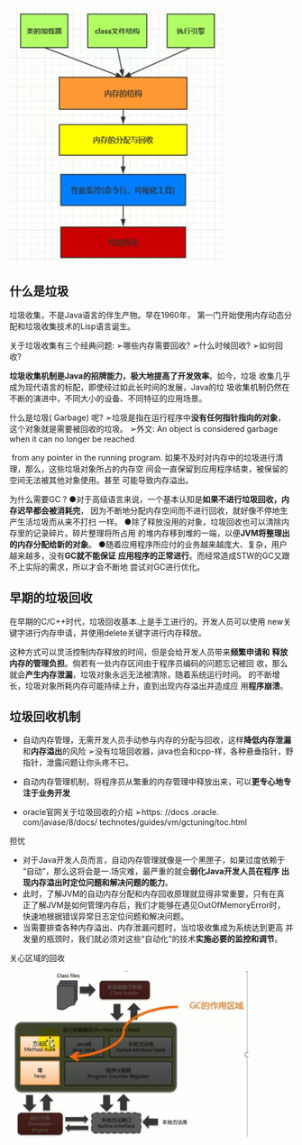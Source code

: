 

![](picc/垃圾回收.png)





## 什么是垃圾

垃圾收集，不是Java语言的伴生产物。早在1960年， 第一门开始使用内存动态分配和垃圾收集技术的Lisp语言诞生。

关于垃圾收集有三个经典问题:
➢哪些内存需要回收?
➢什么时候回收?
➢如何回收?

**垃圾收集机制是Java的招牌能力，极大地提高了开发效率**。如今，垃圾
收集几乎成为现代语言的标配，即使经过如此长时间的发展，Java的垃
圾收集机制仍然在不断的演进中，不同大小的设备、不同特征的应用场景。



什么是垃圾( Garbage) 呢?
➢垃圾是指在运行程序中**没有任何指针指向的对象**，这个对象就是需要被回收的垃圾。
➢外文: An object is considered garbage when it can no longer be reached 

​	from any pointer in the running  program.
如果不及时对内存中的垃圾进行清理，那么，这些垃圾对象所占的内存空
间会一直保留到应用程序结束，被保留的空间无法被其他对象使用。甚至
可能导致内存溢出。



为什么需要GC ?
●对于高级语言来说，一个基本认知是**如果不进行垃圾回收，内存迟早都会被消耗完**，
因为不断地分配内存空间而不进行回收，就好像不停地生产生活垃圾而从来不打扫
一样。
●除了释放没用的对象，垃圾回收也可以清除内存里的记录碎片。碎片整理将所占用
的堆内存移到堆的一端，以便**JVM将整理出的内存分配给新的对象**。
●随着应用程序所应付的业务越来越庞大、复杂，用户越来越多，没有**GC就不能保证**
**应用程序的正常进行**。而经常造成STW的GC又跟不上实际的需求，所以才会不断地
尝试对GC进行优化。







## 早期的垃圾回收



在早期的C/C++时代，垃圾回收基本.上是手工进行的。开发人员可以使用
new关键字进行内存申请，并使用delete关键字进行内存释放。

这种方式可以灵活控制内存释放的时间，但是会给开发人员带来**频繁申请和**
**释放内存的管理负担**。倘若有一处内存区间由于程序员编码的问题忘记被回
收，那么就会**产生内存泄漏**，垃圾对象永远无法被清除，随着系统运行时间。
的不断增长，垃圾对象所耗内存可能持续上升，直到出现内存溢出并造成应
用**程序崩溃**。







## 垃圾回收机制

- 自动内存管理，无需开发人员手动参与内存的分配与回收，这样**降低内存泄漏**和**内存溢出**的风险
  ➢没有垃圾回收器，java也会和cpp-样，各种悬垂指针，野指针，泄露问题让你头疼不已。

- 自动内存管理机制，将程序员从繁重的内存管理中释放出来，可以**更专心地专注于业务开发**

- oracle官网关于垃圾回收的介绍
  ➢https: //docs .oracle. com/javase/8/docs/ technotes/guides/vm/gctuning/toc.html





担忧

- 对于Java开发人员而言，自动内存管理就像是一个黑匣子，如果过度依赖于
  “自动”，那么这将会是一.场灾难，最严重的就会**弱化Java开发人员在程序**
  **出现内存溢出时定位问题和解决问题的能力**。
- 此时，了解JVM的自动内存分配和内存回收原理就显得非常重要，只有在真
  正了解JVM是如何管理内存后，我们才能够在遇见OutOfMemoryError时，
  快速地根据错误异常日志定位问题和解决问题。
- 当需要排查各种内存溢出、内存泄漏问题时，当垃圾收集成为系统达到更高
  并发量的瓶颈时，我们就必须对这些“自动化”的技术**实施必要的监控和调节**。





关心区域的回收

![](picc/gc.png)

















